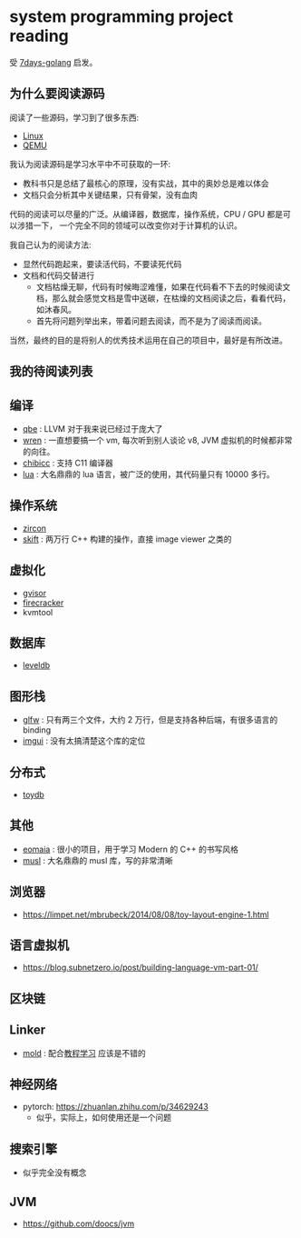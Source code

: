 # system programming project reading
受 [7days-golang](https://github.com/geektutu/7days-golang) 启发。

## 为什么要阅读源码
阅读了一些源码，学习到了很多东西:
- [Linux](https://github.com/Martins3/Martins3.github.io/blob/master/docs/kernel)
- [QEMU](https://github.com/Martins3/Martins3.github.io/blob/master/docs/qemu)

我认为阅读源码是学习水平中不可获取的一环:
- 教科书只是总结了最核心的原理，没有实战，其中的奥妙总是难以体会
- 文档只会分析其中关键结果，只有骨架，没有血肉

代码的阅读可以尽量的广泛。从编译器，数据库，操作系统，CPU / GPU 都是可以涉猎一下，
一个完全不同的领域可以改变你对于计算机的认识。

我自己认为的阅读方法:
- 显然代码跑起来，要读活代码，不要读死代码
- 文档和代码交替进行
  - 文档枯燥无聊，代码有时候晦涩难懂，如果在代码看不下去的时候阅读文档，那么就会感觉文档是雪中送碳，在枯燥的文档阅读之后，看看代码，如沐春风。
  - 首先将问题列举出来，带着问题去阅读，而不是为了阅读而阅读。

当然，最终的目的是将别人的优秀技术运用在自己的项目中，最好是有所改进。

## 我的待阅读列表

## 编译
- [qbe](https://github.com/Martins3/Martins3.github.io/blob/master/compiler/qbe.md) : LLVM 对于我来说已经过于庞大了
- [wren](https://github.com/Martins3/Martins3.github.io/blob/master/compiler/wren.md) : 一直想要搞一个 vm, 每次听到别人谈论 v8, JVM 虚拟机的时候都非常的向往。
- [chibicc](https://github.com/rui314/chibicc) : 支持 C11 编译器
- [lua](https://www.lua.org/source/) : 大名鼎鼎的 lua 语言，被广泛的使用，其代码量只有 10000 多行。

## 操作系统
- [zircon](https://github.com/Martins3/Martins3.github.io/blob/master/os/zicron/zicron_overview.md)
- [skift](https://github.com/skiftOS/skift) : 两万行 C++ 构建的操作，直接 image viewer 之类的

## 虚拟化
- [gvisor](https://github.com/Martins3/Martins3.github.io/blob/master/hack/kvm/gvisor.md)
- [firecracker](https://github.com/Martins3/Martins3.github.io/blob/master/hack/kvm/hypervisor/firecracker.md)
- kvmtool

## 数据库
- [leveldb](https://github.com/google/leveldb)

## 图形栈
- [glfw](https://github.com/glfw/glfw) : 只有两三个文件，大约 2 万行，但是支持各种后端，有很多语言的 binding
- [imgui](https://github.com/ocornut/imgui) : 没有太搞清楚这个库的定位

## 分布式
- [toydb](https://github.com/erikgrinaker/toydb)

## 其他
- [eomaia](https://github.com/Martins3/Martins3.github.io/blob/master/net/eomaia.md) : 很小的项目，用于学习 Modern 的 C++ 的书写风格
- [musl](./linux/musl.md) : 大名鼎鼎的 musl 库，写的非常清晰

## 浏览器
- https://limpet.net/mbrubeck/2014/08/08/toy-layout-engine-1.html

## 语言虚拟机
- https://blog.subnetzero.io/post/building-language-vm-part-01/

## 区块链

## Linker
- [mold](https://github.com/rui314/mold) : 配合[教程学习](https://eli.thegreenplace.net/tag/linkers-and-loaders) 应该是不错的

## 神经网络
- pytorch: https://zhuanlan.zhihu.com/p/34629243
  - 似乎，实际上，如何使用还是一个问题

## 搜索引擎
- 似乎完全没有概念

## JVM
- https://github.com/doocs/jvm
